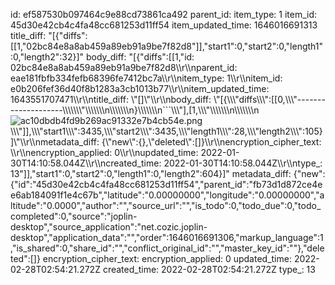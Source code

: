 id: ef587530b097464c9e88cd73861ca492
parent_id: 
item_type: 1
item_id: 45d30e42cb4c4fa48cc681253d11ff54
item_updated_time: 1646016691313
title_diff: "[{\"diffs\":[[1,\"02bc84e8a8ab459a89eb91a9be7f82d8\"]],\"start1\":0,\"start2\":0,\"length1\":0,\"length2\":32}]"
body_diff: "[{\"diffs\":[[1,\"id: 02bc84e8a8ab459a89eb91a9be7f82d8\\\r\\\nparent_id: eae181fbfb334fefb68396fe7412bc7a\\\r\\\nitem_type: 1\\\r\\\nitem_id: e0b206fef36d40f8b1283a3cb1013b77\\\r\\\nitem_updated_time: 1643551707471\\\r\\\ntitle_diff: \\\"[]\\\"\\\r\\\nbody_diff: \\\"[{\\\\\\\"diffs\\\\\\\":[[0,\\\\\\\"--------------------\\\\\\\\\\\\\\\"\\\\\\\\\\\\\n\\\\\\\\\\\\\n}\\\\\\\\\\\\\n```\\\\\\\"],[1,\\\\\\\"\\\\\\\\\\\\\n\\\\\\\\\\\\\n![ac10dbdb4fd9b269ac91332e7b4cb54e.png](:/100ab55d5cb748ae8a6fd1370b068026)\\\\\\\"]],\\\\\\\"start1\\\\\\\":3435,\\\\\\\"start2\\\\\\\":3435,\\\\\\\"length1\\\\\\\":28,\\\\\\\"length2\\\\\\\":105}]\\\"\\\r\\\nmetadata_diff: {\\\"new\\\":{},\\\"deleted\\\":[]}\\\r\\\nencryption_cipher_text: \\\r\\\nencryption_applied: 0\\\r\\\nupdated_time: 2022-01-30T14:10:58.044Z\\\r\\\ncreated_time: 2022-01-30T14:10:58.044Z\\\r\\\ntype_: 13\"]],\"start1\":0,\"start2\":0,\"length1\":0,\"length2\":604}]"
metadata_diff: {"new":{"id":"45d30e42cb4c4fa48cc681253d11ff54","parent_id":"fb73d1d872ce4ee6ab184091f1e4c67b","latitude":"0.00000000","longitude":"0.00000000","altitude":"0.0000","author":"","source_url":"","is_todo":0,"todo_due":0,"todo_completed":0,"source":"joplin-desktop","source_application":"net.cozic.joplin-desktop","application_data":"","order":1646016691306,"markup_language":1,"is_shared":0,"share_id":"","conflict_original_id":"","master_key_id":""},"deleted":[]}
encryption_cipher_text: 
encryption_applied: 0
updated_time: 2022-02-28T02:54:21.272Z
created_time: 2022-02-28T02:54:21.272Z
type_: 13